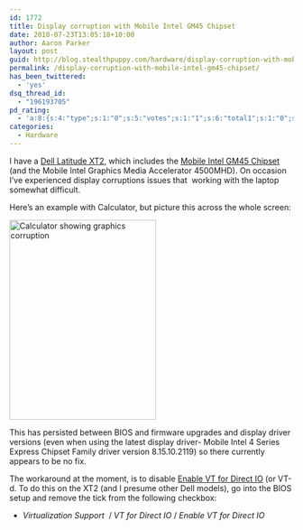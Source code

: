 ```yaml
---
id: 1772
title: Display corruption with Mobile Intel GM45 Chipset
date: 2010-07-23T13:05:18+10:00
author: Aaron Parker
layout: post
guid: http://blog.stealthpuppy.com/hardware/display-corruption-with-mobile-intel-gm45-chipset
permalink: /display-corruption-with-mobile-intel-gm45-chipset/
has_been_twittered:
  - 'yes'
dsq_thread_id:
  - "196193705"
pd_rating:
  - 'a:8:{s:4:"type";s:1:"0";s:5:"votes";s:1:"1";s:6:"total1";s:1:"0";s:6:"total2";s:1:"0";s:6:"total3";s:1:"0";s:6:"total4";s:1:"0";s:6:"total5";s:1:"1";s:7:"average";s:6:"5.0000";}'
categories:
  - Hardware
---
```

I have a [Dell Latitude XT2](https://stealthpuppy.com/hardware/windows-7-on-a-dell-latitiude-xt2), which includes the [Mobile Intel GM45 Chipset](http://www.intel.com/products/notebook/chipsets/gm45/gm45-overview.htm) (and the Mobile Intel Graphics Media Accelerator 4500MHD). On occasion I’ve experienced display corruptions issues that&#160; working with the laptop somewhat difficult.

Here’s an example with Calculator, but picture this across the whole screen:

<img style="border-bottom: 0px; border-left: 0px; display: inline; border-top: 0px; border-right: 0px" class="wlDisabledImage" title="Calculator showing graphics corruption" border="0" alt="Calculator showing graphics corruption" src="https://stealthpuppy.com/wp-content/uploads/2010/07/Calc.png" width="260" height="354" /> 

This has persisted between BIOS and firmware upgrades and display driver versions (even when using the latest display driver- Mobile Intel 4 Series Express Chipset Family driver version 8.15.10.2119) so there currently appears to be no fix.

The workaround at the moment, is to disable [Enable VT for Direct IO](http://software.intel.com/en-us/articles/intel-virtualization-technology-for-directed-io-vt-d-enhancing-intel-platforms-for-efficient-virtualization-of-io-devices/) (or VT-d. To do this on the XT2 (and I presume other Dell models), go into the BIOS setup and remove the tick from the following checkbox:

  * _Virtualization Support_&#160; / _VT for Direct IO_ / _Enable VT for Direct IO_